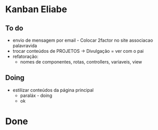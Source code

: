 # Kanban Eliabe

## To do

- envio de mensagem por email - Colocar 2factor no site associacao palavravida
- trocar conteúdos de PROJETOS -> Divulgação = ver com o pai
- refatoração:
  - nomes de componentes, rotas, controllers, variaveis, view
  
## Doing

- estilizar conteúdos da página principal
  - paraláx - doing
   - ok

# Done
